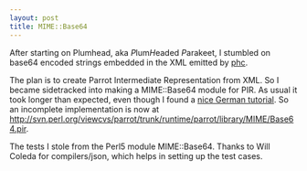 ```yaml
---
layout: post
title: MIME::Base64
---
```


After starting on Plumhead, aka *P*lum*H*eaded *P*arakeet, I stumbled on base64 encoded strings
embedded in the XML emitted by [phc](http://phpcompiler.org/).

The plan is to create Parrot Intermediate Representation from XML.
So I became sidetracked into making a MIME::Base64 module for PIR.
As usual it took longer than expected, even though I found a
[nice German tutorial](http://aktuell.de.selfhtml.org/artikel/javascript/utf8b64/base64.htm).
So an incomplete implementation is now at <a href="http://svn.perl.org/viewcvs/parrot/trunk/runtime/parrot/library/MIME/Base64.pir" rel="nofollow">http://svn.perl.org/viewcvs/parrot/trunk/runtime/parrot/library/MIME/Base64.pir</a>.

The tests I stole from the Perl5 module MIME::Base64.
Thanks to Will Coleda for compilers/json, which helps in setting up the test cases.
